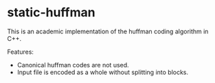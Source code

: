 # static-huffman

This is an academic implementation of the huffman coding algorithm in C++.

Features:

* Canonical huffman codes are not used.
* Input file is encoded as a whole without splitting into blocks.